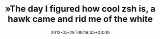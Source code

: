 ---
retweeted: false
source: <a href="https://reeder.app" rel="nofollow">Reeder</a>
entities:
  hashtags: []
  symbols: []
  user_mentions: []
  urls:
  - url: http://t.co/B6qimXts
    expanded_url: http://j.mp/JdYcgG
    display_url: j.mp/JdYcgG
    indices:
    - '78'
    - '98'
display_text_range:
- '0'
- '98'
favorite_count: '0'
id_str: '207400826430435329'
truncated: false
retweet_count: '0'
id: '207400826430435329'
possibly_sensitive: false
created_at: Tue May 29 09:19:45 +0000 2012
favorited: false
full_text: "»The day I figured how cool zsh is, a hawk came and rid me of the white
  dove«"
lang: en
quote_url: http://j.mp/JdYcgG
tags:
- pesos/twitter
date: '2012-05-29T09:19:45+00:00'
src: https://twitter.com/bascht/status/207400826430435329
original_url: https://twitter.com/bascht/status/207400826430435329
type: twitter_tweet
text: "»The day I figured how cool zsh is, a hawk came and rid me of the white dove«"
title: "»The day I figured how cool zsh is, a hawk came and rid me of the white"

---